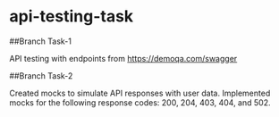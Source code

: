 # api-testing-task

##Branch Task-1

API testing with endpoints from https://demoqa.com/swagger

##Branch Task-2

Created mocks to simulate API responses with user data. Implemented mocks for the following response codes: 200, 204, 403, 404, and 502.
